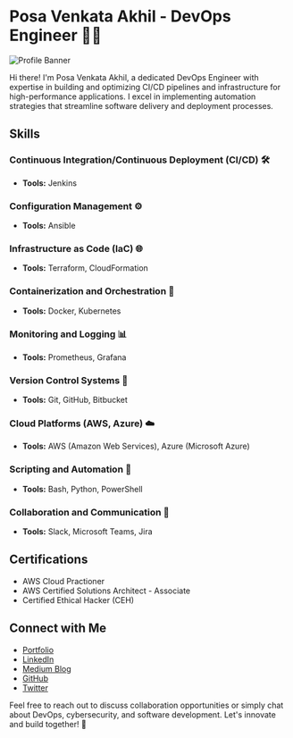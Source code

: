 # Posa Venkata Akhil - DevOps Engineer 👨‍💻

![Profile Banner](https://your-image-url.com/banner.png)


Hi there! I'm Posa Venkata Akhil, a dedicated DevOps Engineer with expertise in building and optimizing CI/CD pipelines and infrastructure for high-performance applications. I excel in implementing automation strategies that streamline software delivery and deployment processes.

## Skills

### Continuous Integration/Continuous Deployment (CI/CD) 🛠️

- **Tools:** Jenkins

### Configuration Management ⚙️

- **Tools:** Ansible

### Infrastructure as Code (IaC) 🌐

- **Tools:** Terraform, CloudFormation

### Containerization and Orchestration 🐳

- **Tools:** Docker, Kubernetes

### Monitoring and Logging 📊

- **Tools:** Prometheus, Grafana

### Version Control Systems 📝

- **Tools:** Git, GitHub, Bitbucket

### Cloud Platforms (AWS, Azure) ☁️

- **Tools:** AWS (Amazon Web Services), Azure (Microsoft Azure)

### Scripting and Automation 🤖

- **Tools:** Bash, Python, PowerShell

### Collaboration and Communication 🚀

- **Tools:** Slack, Microsoft Teams, Jira




## Certifications

- AWS Cloud Practioner
- AWS Certified Solutions Architect - Associate
- Certified Ethical Hacker (CEH)

## Connect with Me

- [Portfolio](https://posaakhil.github.io)
- [LinkedIn](https://www.linkedin.com/in/posavenkataakhil-akhil-a800bab7/)
- [Medium Blog](https://medium.com/@posavenkataakhil123)
- [GitHub](https://github.com/posaakhil)
- [Twitter](https://twitter.com/posaakhil)

Feel free to reach out to discuss collaboration opportunities or simply chat about DevOps, cybersecurity, and software development. Let's innovate and build together! 🚀
